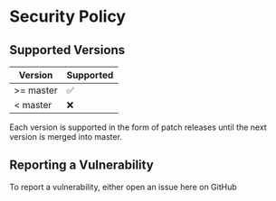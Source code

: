 # Security Policy

## Supported Versions

| Version   | Supported          |
| --------- | ------------------ |
| >= master | :white_check_mark: |
|  < master | :x:                |

Each version is supported in the form of patch releases until the next version is merged into master.

## Reporting a Vulnerability

To report a vulnerability, either open an issue here on GitHub
